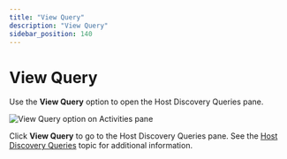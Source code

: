 ```yaml
---
title: "View Query"
description: "View Query"
sidebar_position: 140
---
```


# View Query

Use the **View Query** option to open the Host Discovery Queries pane.

![View Query option on Activities pane](/images/accessanalyzer/11.6/admin/hostmanagement/actions/viewquery.webp)

Click **View Query** to go to the Host Discovery Queries pane. See the
[Host Discovery Queries](/docs/accessanalyzer/11.6/admin/hostdiscovery/queries.md)
topic for additional information.
